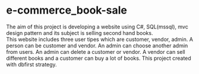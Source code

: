 # e-commerce_book-sale
The aim of this project is developing a website using C#, SQL(mssql), mvc design pattern and its subject is selling second hand books.  
This website includes three user tipes which are customer, vendor, admin. 
A person can be customer and vendor. 
An admin can choose another admin from users.
An admin can delete a customer or vendor. 
A vendor can sell different books and a customer can buy a lot of books.
This project created with dbfirst strategy.
